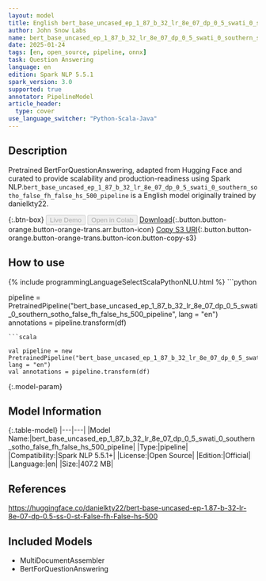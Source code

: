 ```yaml
---
layout: model
title: English bert_base_uncased_ep_1_87_b_32_lr_8e_07_dp_0_5_swati_0_southern_sotho_false_fh_false_hs_500_pipeline pipeline BertForQuestionAnswering from danielkty22
author: John Snow Labs
name: bert_base_uncased_ep_1_87_b_32_lr_8e_07_dp_0_5_swati_0_southern_sotho_false_fh_false_hs_500_pipeline
date: 2025-01-24
tags: [en, open_source, pipeline, onnx]
task: Question Answering
language: en
edition: Spark NLP 5.5.1
spark_version: 3.0
supported: true
annotator: PipelineModel
article_header:
  type: cover
use_language_switcher: "Python-Scala-Java"
---
```


## Description

Pretrained BertForQuestionAnswering, adapted from Hugging Face and curated to provide scalability and production-readiness using Spark NLP.`bert_base_uncased_ep_1_87_b_32_lr_8e_07_dp_0_5_swati_0_southern_sotho_false_fh_false_hs_500_pipeline` is a English model originally trained by danielkty22.

{:.btn-box}
<button class="button button-orange" disabled>Live Demo</button>
<button class="button button-orange" disabled>Open in Colab</button>
[Download](https://s3.amazonaws.com/auxdata.johnsnowlabs.com/public/models/bert_base_uncased_ep_1_87_b_32_lr_8e_07_dp_0_5_swati_0_southern_sotho_false_fh_false_hs_500_pipeline_en_5.5.1_3.0_1737746799457.zip){:.button.button-orange.button-orange-trans.arr.button-icon}
[Copy S3 URI](s3://auxdata.johnsnowlabs.com/public/models/bert_base_uncased_ep_1_87_b_32_lr_8e_07_dp_0_5_swati_0_southern_sotho_false_fh_false_hs_500_pipeline_en_5.5.1_3.0_1737746799457.zip){:.button.button-orange.button-orange-trans.button-icon.button-copy-s3}

## How to use



<div class="tabs-box" markdown="1">
{% include programmingLanguageSelectScalaPythonNLU.html %}
```python

pipeline = PretrainedPipeline("bert_base_uncased_ep_1_87_b_32_lr_8e_07_dp_0_5_swati_0_southern_sotho_false_fh_false_hs_500_pipeline", lang = "en")
annotations =  pipeline.transform(df)   

```
```scala

val pipeline = new PretrainedPipeline("bert_base_uncased_ep_1_87_b_32_lr_8e_07_dp_0_5_swati_0_southern_sotho_false_fh_false_hs_500_pipeline", lang = "en")
val annotations = pipeline.transform(df)

```
</div>

{:.model-param}
## Model Information

{:.table-model}
|---|---|
|Model Name:|bert_base_uncased_ep_1_87_b_32_lr_8e_07_dp_0_5_swati_0_southern_sotho_false_fh_false_hs_500_pipeline|
|Type:|pipeline|
|Compatibility:|Spark NLP 5.5.1+|
|License:|Open Source|
|Edition:|Official|
|Language:|en|
|Size:|407.2 MB|

## References

https://huggingface.co/danielkty22/bert-base-uncased-ep-1.87-b-32-lr-8e-07-dp-0.5-ss-0-st-False-fh-False-hs-500

## Included Models

- MultiDocumentAssembler
- BertForQuestionAnswering